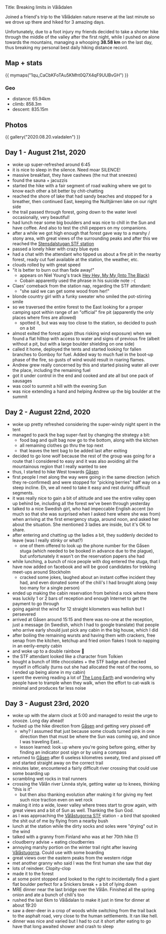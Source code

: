 Title: Breaking limits in Vålådalen

Joined a friend's trip to the Vålådalen nature reserve at the last minute
so we drove up there and hiked for 3 amazing days.

Unfortunately, due to a foot injury my friends decided to take a shorter hike
through the middle of the valley after the first night, while I pushed on alone
towards the mountains, managing a whooping **38.58 km** on the last day, thus
breaking my personal best daily hiking distance record.

## Map + stats

{{ mymaps("1qu_CaCbKFoTAu5KMht0Q7X4qF9UUBvGH") }}

### Geo

* distance: 65.94km
* climb: 858.3m
* descent: 835.15m

## Photos

{{ gallery("2020.08.20.valadalen") }}

## Day 1 - August 21st, 2020

- woke up super-refreshed around 6:45
- it is nice to sleep in the silence. Need moar SILENCE!
- massive breakfast, they have cashews (the nut that sneezes)
- found the sauna + jacuzzis
- started the hike with a fair segment of road walking where we got to know each other a bit better by chit-chatting
- reached the shore of lake that had sandy beaches and stopped for a breather, then continued East, keeping the Nulltjärnen lake on our right side
- the trail passed through forest, going down to the water level occasionally, very beautiful!
- had lunch near some big boulders and was nice to chill in the Sun and have coffee. And also to test the chili peppers on my companions.
- after a while we got high enough that forest gave way to a marshy / stony area, with great views of the surrounding peaks and after this we reached the [Stensdalstugan STF station](https://www.google.com/maps/place/STF+Stensdalstugan/@63.1263371,12.7312215,1336m/data=!3m1!1e3!4m5!3m4!1s0x466dd642b3cc4887:0xb01f9a7baa491edc!8m2!3d63.1280154!4d12.7401066)
- passed a lonely hiker with crazy blue eyes
- had a chat with the attendant who tipped us about a fire pit in the nearby forest, ready cut fuel available at the station, the weather, etc.
- clouds rolled by with great speed
- "it is better to burn out than fade away!"
    - appears on Niel Young's track [Hey Hey, My My (Into The Black)](https://www.youtube.com/watch?v=331kyZ9OXMc)
    - Cobain apparently used the phrase in his suicide note :-(
- Claes' comeback from the station nap, regarding the STF attendant:
    - "she said we can get some wood from her!"
- blonde country girl with a funky sweater who smiled the pot-stirring smile
- so we traversed the entire forest to the East looking for a proper camping spot within range of an "official" fire pit (apparently the only places where fires are allowed)
    - spotted it, but was way too close to the station, so decided to push on a bit
- almost exited the forest again (thus risking wind exposure) when we found a flat hilltop with access to water and signs of previous fire (albeit without a pit, but with a large boulder shielding on one side)
- called it home, deployed the tents and started looking for fallen branches to Gomboy for fuel. Added way to much fuel in the boot-up phase of the fire, so gusts of wind would result in roaring flames.
- Andrew grew really concerned by this and started pissing water all over the place, including the remaining fuel
- got it under control in the end and cooked and ate all but one pack of sausages
- was cool to summit a hill with the evening Sun
- was nice extending a hand and helping Andrew up the big boulder at the summit


## Day 2 - August 22nd, 2020

- woke up pretty refreshed considering the super-windy night spent in the tent
- managed to pack the bag super-fast by changing the strategy a bit:
    - food bag and quilt bag now go to the bottom, along with the kitchen
    - all remaining clothes go thru the top next
    - that leaves the tent bag to be added last after exiting
- decided to go lone wolf because the rest of the group was going for a route that I considered to easy and it was also avoiding all the mountainous region that I really wanted to see
- thus, I started to hike West towards [Gåsen](https://www.google.com/maps/place/STF+G%C3%A5sen/@63.0532495,12.4956672,11977m/data=!3m1!1e3!4m13!1m7!3m6!1s0x466dd30f43bfc33d:0xcb6cfb068ffa964a!2sGasen!3b1!8m2!3d63.0666667!4d12.5333333!3m4!1s0x466dd36ab27a3139:0xc2c5a6385661fb49!8m2!3d63.0496888!4d12.544198)
- first people I met along the way were going in the same direction (which they re-confirmed) and were stopped for "picking berries" half way on a steep incline. Eh, we all need to take it easy and rest during difficult segments.
- it was really nice to gain a bit of altitude and see the entire valley open up behind be, including all the forest we've been through yesterday
- talked to a nice Swedish girl, who had impeccable English accent (so much so that she was surprised when I asked here where she was from) when arriving at the first emergency stuga, around noon, and asked her about the situation. She mentioned 3 ladies are inside, but it's OK to share.
- after entering and chatting up the ladies a bit, they suddenly decided to leave (was I really stinky or what?)
    - one of them offered to look up the phone number for the Gåsen stuga (which needed to be booked in advance due to the plague), but unfortunately it wasn't on the reservation papers she had
- while lunching, a bunch of nice people with dog entered the stuga, that I have now added on facebook and will be good candidates for trekking meet-ups around Stockholm
    - cracked some jokes, laughed about an instant coffee incident they had, and even donated some of the chili's I had brought along (way too many for a single person)
- ended up making the cabin reservation from behind a rock where there was luckily 1 or 2 bars of reception and enough Internet to get the payment to go through
- going against the wind for 12 straight kilometers was hellish but I persevered
- arrived at Gåsen around 15:15 and there was no-one at the reception, just a message (in Swedish, which I had to google translate) that people who arrive early should just pick any cabin in the big house, which I did
- after boiling the remaining wursts and having them with crackers, free senap from the kitchen, ketchup and fried onion flakes I took to napping in an eerily-empty cabin
- and woke up to a double rainbow 🌈
- the STF attendant looked like a character from Tolkien
- bought a bunch of little chocolates + the STF badge and checked myself in officially (turns out she had allocated the rest of the rooms, so I ended up being alone in my cabin)
- spent the evening reading a lot of [The Long Earth](https://www.goodreads.com/book/show/13147230-the-long-earth) and wondering why people have to trample when they walk, when the effort to cat-walk is minimal and produces far less noise


## Day 3 - August 23rd, 2020

- woke up with the alarm clock at 5:00 and managed to resist the urge to snooze. Long day ahead!
- fucked up the hike direction from [Gåsen](https://www.google.com/maps/place/STF+G%C3%A5sen/@63.0532495,12.4956672,11977m/data=!3m1!1e3!4m13!1m7!3m6!1s0x466dd30f43bfc33d:0xcb6cfb068ffa964a!2sGasen!3b1!8m2!3d63.0666667!4d12.5333333!3m4!1s0x466dd36ab27a3139:0xc2c5a6385661fb49!8m2!3d63.0496888!4d12.544198) and getting very pissed off
    - why? I assumed that just because some clouds turned pink in one direction then that must be where the Sun was coming up, and since I was traveling East...
    - lesson learned: look up where you're going before going, either by finding an indicator post sign or by using a compass
- returned to [Gåsen](https://www.google.com/maps/place/STF+G%C3%A5sen/@63.0532495,12.4956672,11977m/data=!3m1!1e3!4m13!1m7!3m6!1s0x466dd30f43bfc33d:0xcb6cfb068ffa964a!2sGasen!3b1!8m2!3d63.0666667!4d12.5333333!3m4!1s0x466dd36ab27a3139:0xc2c5a6385661fb49!8m2!3d63.0496888!4d12.544198) after 6 useless kilometres sweaty, tired and pissed off and started straight away on the correct trail
- minutes later, encountered a fairly difficult river crossing that could use some boarding up
- scrambling wet rocks in trail runners
- crossing the Vålån river Linnéa style, getting water up to knees, thinking "this is it"
    - but then also thanking evolution after making it for giving my feet such nice traction even on wet rock
- making it into a wide, lower valley where trees start to grow again, with great views and a bit of Sun as well. Thanking the Sun God.
- as I was approaching the [Vålåstugorna STF](https://www.google.com/maps/place/STF+V%C3%A5l%C3%A5stugorna/@63.0392149,12.6924316,22812m/data=!3m1!1e3!4m5!3m4!1s0x466e7fa280deb7e9:0x54a7d9fe7606c575!8m2!3d63.0405265!4d12.7998394) station - a bird that spooked the shit out of me by flying from a nearby bush
- lunch at the station while the dirty socks and soles were "drying" out in the wind
- talked with a granny from Finland who was at her 70th hike (!)
- cloudberry advise + eating cloudberries
- annoying marshy portion on the winter trail right after leaving [Vålåstugorna](https://www.google.com/maps/place/STF+V%C3%A5l%C3%A5stugorna/@63.0392149,12.6924316,22812m/data=!3m1!1e3!4m5!3m4!1s0x466e7fa280deb7e9:0x54a7d9fe7606c575!8m2!3d63.0405265!4d12.7998394). Could use with some boarding
- great views over the eastern peaks from the western ridge
- met another granny who said I was the first human she saw that day
- lots of reindeer. Clopity-clop
- made it to the forest
- at some point stopped and looked to the right to incidentally find a giant flat boulder perfect for a Snickers break + a bit of lying down
- MRE dinner near the last bridge over the Vålån. Finished all the spring onion and ate a bunch of chili's too
- rushed the last 6km to Vålådalan to make it just in time for dinner at about 19:20
- saw a deer-deer in a crop of woods while switching from the trail back to the asphalt road, very close to the human settlements. It ran like hell.
- dinner was nice and varied but I had to cut it short after eating to go have that
long awaited shower and crash to sleep
